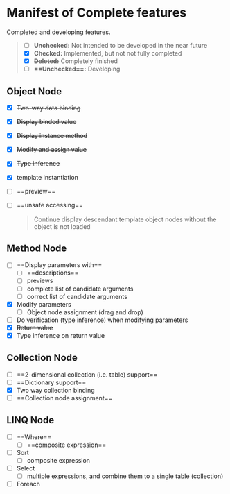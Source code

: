 # Manifest of Complete features

Completed and developing features. 

> - [ ] **Unchecked:** Not intended to be developed in the near future
> - [x] **Checked:** Implemented, but not not fully completed
> - [x] **~~Deleted:~~** Completely finished
> - [ ] **==Unchecked==:** Developing

## Object Node

- [x] ~~Two-way data binding~~

- [x] ~~Display binded value~~

- [x] ~~Display instance method~~

- [x] ~~Modify and assign value~~
	
- [x] ~~Type inference~~
  
- [x] template instantiation
  
- [ ] ==preview==
  
- [ ] ==unsafe accessing==
  
    > Continue display descendant template object nodes without the object is not loaded

## Method Node

- [ ] ==Display parameters with==
    - [ ] ==descriptions==
    - [ ] previews
    - [ ] complete list of candidate arguments
    - [ ] correct list of candidate arguments
- [x] Modify parameters
    - [ ] Object node assignment (drag and drop)
- [ ] Do verification (type inference) when modifying parameters
- [x] ~~Return value~~
- [x] Type inference on return value

## Collection Node

- [ ] ==2-dimensional collection (i.e. table) support==
- [ ] ==Dictionary support==
- [x] Two way collection binding
- [ ] ==Collection node assignment==

## LINQ Node

- [ ] ==Where==
    - [ ] ==composite expression==
- [ ] Sort
    - [ ] composite expression
- [ ] Select
    - [ ] multiple expressions, and combine them to a single table (collection)
- [ ] Foreach